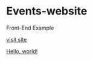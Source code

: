# Events-website
Front-End Example 

[visit site](https://iva-yorgova.github.io/Events-website/)

<a href="http://example.com/](https://iva-yorgova.github.io/Events-website/" target="_blank">Hello, world!</a>


